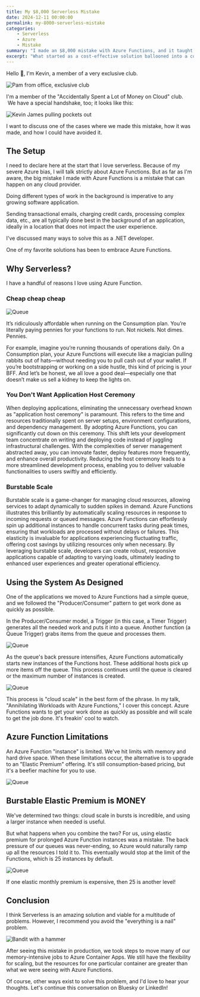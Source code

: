 ```yaml
---
title: My $8,000 Serverless Mistake
date: 2024-12-11 00:00:00
permalink: my-8000-serverless-mistake
categories:
    - Serverless
    - Azure
    - Mistake
summary: "I made an $8,000 mistake with Azure Functions, and it taught me some valuable lessons about serverless architecture. I’ve always loved Azure Functions for their affordability, simplicity, and ability to scale with demand, making them perfect for handling background tasks like processing queues. But I learned the hard way that scaling can spiral out of control, especially when using Elastic Premium instances with constant back pressure. What started as a cost-effective solution ballooned into a costly oversight as Azure ramped up resources to handle the load. After this experience, I realized not every problem is a serverless problem and shifted memory-intensive tasks to Azure Container Apps, which provided better control over resources. It’s a painful but important reminder to understand cloud scaling and pricing before letting workloads run wild."
excerpt: "What started as a cost-effective solution ballooned into a costly oversight as Azure ramped up resources to handle the load. After this experience, I realized not every problem is a serverless problem and shifted memory-intensive tasks to Azure Container Apps, which provided better control over resources."
---
```


Hello 👋, I'm Kevin, a member of a very exclusive club.  

![Pam from office, exclusive club](./images/2024-12-10-exclusive-club.gif)

I'm a member of the "Accidentally Spent a Lot of Money on Cloud" club.  We have a special handshake, too; it looks like this:

![Kevin James pulling pockets out](./images/2024-12-10-kevinjames.gif)

I want to discuss one of the cases where we made this mistake, how it was made, and how I could have avoided it.

## The Setup

I need to declare here at the start that I love serverless. Because of my severe Azure bias, I will talk strictly about Azure Functions. But as far as I'm aware, the big mistake I made with Azure Functions is a mistake that can happen on any cloud provider.

Doing different types of work in the background is imperative to any growing software application.  

Sending transactional emails, charging credit cards, processing complex data, etc., are all typically done best in the background of an application, ideally in a location that does not impact the user experience.

I've discussed many ways to solve this as a .NET developer.  

One of my favorite solutions has been to embrace Azure Functions.

## Why Serverless?

I have a handful of reasons I love using Azure Function.

### Cheap cheap cheap

![Queue](./images/2024-12-10-consumption-pricing.png)

It’s ridiculously affordable when running on the Consumption plan. You’re literally paying pennies for your functions to run. Not nickels. Not dimes. Pennies.

For example, imagine you’re running thousands of operations daily. On a Consumption plan, your Azure Functions will execute like a magician pulling rabbits out of hats—without needing you to pull cash out of your wallet. If you’re bootstrapping or working on a side hustle, this kind of pricing is your BFF. And let’s be honest, we all love a good deal—especially one that doesn’t make us sell a kidney to keep the lights on.

### You Don't Want Application Host Ceremony

When deploying applications, eliminating the unnecessary overhead known as "application host ceremony" is paramount. This refers to the time and resources traditionally spent on server setups, environment configurations, and dependency management. By adopting  Azure Functions, you can significantly cut down on this ceremony. This shift lets your development team concentrate on writing and deploying code instead of juggling infrastructural challenges. With the complexities of server management abstracted away, you can innovate faster, deploy features more frequently, and enhance overall productivity. Reducing the host ceremony leads to a more streamlined development process, enabling you to deliver valuable functionalities to users swiftly and efficiently.

### Burstable Scale  

Burstable scale is a game-changer for managing cloud resources, allowing services to adapt dynamically to sudden spikes in demand. Azure Functions illustrates this brilliantly by automatically scaling resources in response to incoming requests or queued messages. Azure Functions can effortlessly spin up additional instances to handle concurrent tasks during peak times, ensuring that workloads are processed without delays or failures. This elasticity is invaluable for applications experiencing fluctuating traffic, offering cost savings by utilizing resources only when necessary. By leveraging burstable scale, developers can create robust, responsive applications capable of adapting to varying loads, ultimately leading to enhanced user experiences and greater operational efficiency.

## Using the System As Designed

One of the applications we moved to Azure Functions had a simple queue, and we followed the "Producer/Consumer" pattern to get work done as quickly as possible.

In the Producer/Consumer model, a Trigger (in this case, a Timer Trigger) generates all the needed work and puts it into a queue. Another function (a Queue Trigger) grabs items from the queue and processes them.

![Queue](./images/2024-12-10-queue.jpg)

As the queue's back pressure intensifies, Azure Functions automatically starts new instances of the Functions host. These additional hosts pick up more items off the queue. This process continues until the queue is cleared or the maximum number of instances is created.

![Queue](./images/2024-12-10-queue2.jpg)

This process is "cloud scale" in the best form of the phrase. In my talk, "Annihilating Workloads with Azure Functions," I cover this concept. Azure Functions wants to get your work done as quickly as possible and will scale to get the job done. It's freakin' cool to watch.

## Azure Function Limitations

An Azure Function "instance" is limited. We've hit limits with memory and hard drive space. When these limitations occur, the alternative is to upgrade to an "Elastic Premium" offering. It's still consumption-based pricing, but it's a beefier machine for you to use.

![Queue](./images/2024-12-10-ep2-pricing.png)

## Burstable Elastic Premium is MONEY

We've determined two things: cloud scale in bursts is incredible, and using a larger instance when needed is useful.

But what happens when you combine the two? For us, using elastic premium for prolonged Azure Function instances was a mistake. The back pressure of our queues was never-ending, so Azure would naturally ramp up all the resources I told it to. This eventually would stop at the limit of the Functions, which is 25 instances by default.

![Queue](./images/2024-12-10-ep2-scaled.png)

If one elastic monthly premium is expensive, then 25 is another level!

## Conclusion

I think Serverless is an amazing solution and viable for a multitude of problems. However, I recommend you avoid the "everything is a nail" problem.  

![Bandit with a hammer](./images/2024-12-10-bandit-hammer.gif)

After seeing this mistake in production, we took steps to move many of our memory-intensive jobs to Azure Container Apps. We still have the flexibility for scaling, but the resources for one particular container are greater than what we were seeing with Azure Functions.

Of course, other ways exist to solve this problem, and I'd love to hear your thoughts. Let's continue this conversation on Bluesky or LinkedIn!




